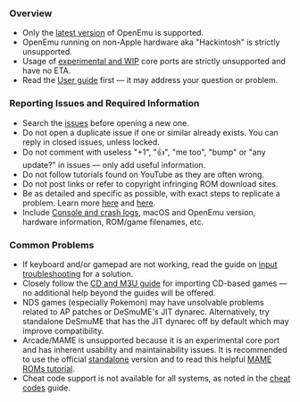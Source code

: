 ### Overview

* Only the [latest version](https://github.com/OpenEmu/OpenEmu/releases/latest) of OpenEmu is supported.
* OpenEmu running on non-Apple hardware aka "Hackintosh" is strictly unsupported.
* Usage of [experimental and WIP](https://github.com/OpenEmu/OpenEmu/wiki/Console---Core-Plugin-Status-&-Wishlist) core ports are strictly unsupported and have no ETA.
* Read the [User guide](https://github.com/OpenEmu/OpenEmu/wiki/User-guide) first &mdash;
 it may address your question or problem.

### Reporting Issues and Required Information

* Search the [issues](https://github.com/OpenEmu/OpenEmu/issues) before opening a new one.
* Do not open a duplicate issue if one or similar already exists. You can reply in closed issues, unless locked.
* Do not comment with useless "+1", "👍", "me too", "bump" or "any update?" in issues &mdash; only add useful information.
* Do not follow tutorials found on YouTube as they are often wrong.
* Do not post links or refer to copyright infringing ROM download sites.
* Be as detailed and specific as possible, with exact steps to replicate a problem. Learn more [here](http://catb.org/esr/faqs/smart-questions.html) and [here](https://www.mikeash.com/getting_answers.html).
* Include [Console and crash logs](https://github.com/OpenEmu/OpenEmu/wiki/Troubleshooting:-Console-and-crash-reports), macOS and OpenEmu version, hardware information, ROM/game filenames, etc.

### Common Problems

* If keyboard and/or gamepad are not working, read the guide on [input troubleshooting](https://github.com/OpenEmu/OpenEmu/wiki/Troubleshooting:-Input-problems) for a solution.
* Closely follow the [CD and M3U guide](https://github.com/OpenEmu/OpenEmu/wiki/User-guide:-CD-based-games) for importing CD-based games &mdash; no additional help beyond the guides will be offered.
* NDS games (especially Pokemon) may have unsolvable problems related to AP patches or DeSmuME's JIT dynarec. Alternatively, try standalone DeSmuME that has the JIT dynarec off by default which may improve compatibility.
* Arcade/MAME is unsupported because it is an experimental core port and has inherent usability and maintainability issues. It is recommended to use the official [standalone](http://bamf2048.github.io/sdl_mame_tut/) version and to read this helpful [MAME ROMs tutorial](http://choccyhobnob.com/articles/demystifying-mame-roms/).
* Cheat code support is not available for all systems, as noted in the [cheat codes](https://github.com/OpenEmu/OpenEmu/wiki/User-guide:-Cheat-codes) guide.
